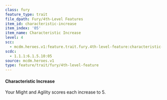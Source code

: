```yaml
---
class: fury
feature_type: trait
file_dpath: Fury/4th-Level Features
item_id: characteristic-increase
item_index: '05'
item_name: Characteristic Increase
level: 4
scc:
  - mcdm.heroes.v1:feature.trait.fury.4th-level-feature:characteristic-increase
scdc:
  - 1.1.1:6.1.5.10:05
source: mcdm.heroes.v1
type: feature/trait/fury/4th-level-feature
---
```


#### Characteristic Increase

Your Might and Agility scores each increase to 5.
